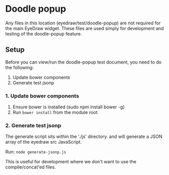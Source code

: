 # Doodle popup

Any files in this location (eyedraw/test/doodle-popup) are not required for
the main EyeDraw widget. These files are used simply for development and testing
of the doodle-popup feature.

## Setup

Before you can view/run the doodle-popup test document, you need to do the following:

1. Update bower components
2. Generate test jsonp

### 1. Update bower components

1. Ensure bower is installed (sudo npm install bower -g)
2. Run `bower install` from the module root

### 2. Generate test jsonp

The generate script sits within the './js' directory. and will generate a
JSON array of the eyedraw src JavaScript.

Run: `node generate-jsonp.js`

This is useful for development where we don't want to use the compile/concat'ed files.
